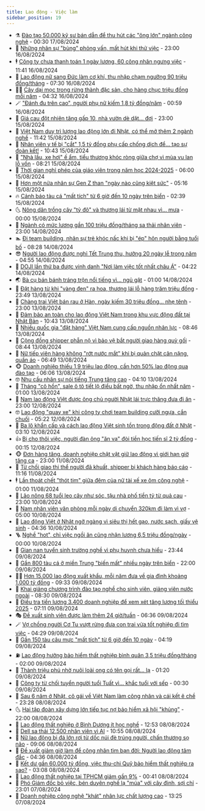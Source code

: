 ```yaml
---
title: Lao động - Việc làm
sidebar_position: 19
---
```


<!-- dantri-lao-dong-viec-lam:START -->
- ⚗️ [Đào tạo 50.000 kỹ sư bán dẫn để thu hút các &quot;ông lớn&quot; ngành công nghệ](https://dantri.com.vn/lao-dong-viec-lam/dao-tao-50000-ky-su-ban-dan-de-thu-hut-cac-ong-lon-nganh-cong-nghe-20240817000953280.htm) - 00:30 17/08/2024
- 🙉 [Những nhân sự &quot;bùng&quot; phỏng vấn, mất hút khi thử việc](https://dantri.com.vn/lao-dong-viec-lam/nhung-nhan-su-bung-phong-van-mat-hut-khi-thu-viec-20240816194315045.htm) - 23:00 16/08/2024
- 🕴 [Công ty chưa thanh toán 1 ngày lương, 60 công nhân ngưng việc](https://dantri.com.vn/lao-dong-viec-lam/cong-ty-chua-thanh-toan-1-ngay-luong-60-cong-nhan-ngung-viec-20240816181009393.htm) - 11:41 16/08/2024
- 🧐 [Lao động nữ sang Đức làm cơ khí, thu nhập chạm ngưỡng 90 triệu đồng/tháng](https://dantri.com.vn/lao-dong-viec-lam/lao-dong-nu-sang-duc-lam-co-khi-thu-nhap-cham-nguong-90-trieu-dongthang-20240816130821817.htm) - 07:30 16/08/2024
- 🧑‍💻 [Cây dại mọc trong rừng thành đặc sản, cho hàng chục triệu đồng mỗi năm](https://dantri.com.vn/lao-dong-viec-lam/cay-dai-moc-trong-rung-thanh-dac-san-cho-hang-chuc-trieu-dong-moi-nam-20240816095943306.htm) - 04:32 16/08/2024
- 🪄 [&quot;Đánh đu trên cao&quot;, người phụ nữ kiếm 1,8 tỷ đồng/năm](https://dantri.com.vn/lao-dong-viec-lam/danh-du-tren-cao-nguoi-phu-nu-kiem-18-ty-dongnam-20240815154420941.htm) - 00:59 16/08/2024
- 🦣 [Giá cau đột nhiên tăng gấp 10, nhà vườn dè dặt... đợi](https://dantri.com.vn/lao-dong-viec-lam/gia-cau-dot-nhien-tang-gap-10-nha-vuon-de-dat-doi-20240815165438031.htm) - 23:00 15/08/2024
- 🎡 [Việt Nam duy trì lượng lao động lớn đi Nhật, có thể mở thêm 2 ngành nghề](https://dantri.com.vn/lao-dong-viec-lam/viet-nam-duy-tri-luong-lao-dong-lon-di-nhat-co-the-mo-them-2-nganh-nghe-20240815181743720.htm) - 11:42 15/08/2024
- 🦍 [Nhân viên y tế bị &quot;cắt&quot; 1,5 tỷ đồng phụ cấp chống dịch để… tạo sự đoàn kết!](https://dantri.com.vn/lao-dong-viec-lam/nhan-vien-y-te-bi-cat-15-ty-dong-phu-cap-chong-dich-de-tao-su-doan-ket-20240815171418309.htm) - 10:43 15/08/2024
- 🫶 [&quot;Nhà lầu, xe hơi&quot; ế ẩm, tiểu thương khóc ròng giữa chợ vì mùa vu lan lỗ vốn](https://dantri.com.vn/lao-dong-viec-lam/nha-lau-xe-hoi-e-am-tieu-thuong-khoc-rong-giua-cho-vi-mua-vu-lan-lo-von-20240815144104523.htm) - 08:21 15/08/2024
- 🥸 [Thời gian nghỉ phép của giáo viên trong năm học 2024-2025](https://dantri.com.vn/lao-dong-viec-lam/thoi-gian-nghi-phep-cua-giao-vien-trong-nam-hoc-2024-2025-20240814181000951.htm) - 06:00 15/08/2024
- 🎡 [Hơn một nửa nhân sự Gen Z than &quot;ngày nào cũng kiệt sức&quot;](https://dantri.com.vn/lao-dong-viec-lam/hon-mot-nua-nhan-su-gen-z-than-ngay-nao-cung-kiet-suc-20240814141510598.htm) - 05:16 15/08/2024
- 🔥 [Cảnh báo tàu cá &quot;mất tích&quot; từ 6 giờ đến 10 ngày trên biển](https://dantri.com.vn/lao-dong-viec-lam/canh-bao-tau-ca-mat-tich-tu-6-gio-den-10-ngay-tren-bien-20240815075844689.htm) - 02:39 15/08/2024
- 🌜 [Nông dân trồng cây &quot;tỷ đô&quot; và thương lái từ mặt nhau vì... mưa](https://dantri.com.vn/lao-dong-viec-lam/nong-dan-trong-cay-ty-do-va-thuong-lai-tu-mat-nhau-vi-mua-20240814130203592.htm) - 00:00 15/08/2024
- 🤭 [Ngành có mức lương gần 100 triệu đồng/tháng sa thải nhân viên](https://dantri.com.vn/lao-dong-viec-lam/nganh-co-muc-luong-gan-100-trieu-dongthang-sa-thai-nhan-vien-20240813112320833.htm) - 23:00 14/08/2024
- 🏊 [Đi team building, nhân sự trẻ khóc nấc khi bị &quot;ép&quot; hôn người bằng tuổi bố](https://dantri.com.vn/lao-dong-viec-lam/di-team-building-nhan-su-tre-khoc-nac-khi-bi-ep-hon-nguoi-bang-tuoi-bo-20240814115049868.htm) - 08:28 14/08/2024
- 😎 [Người lao động được nghỉ Tết Trung thu, hưởng 20 ngày lễ trong năm](https://dantri.com.vn/lao-dong-viec-lam/nguoi-lao-dong-duoc-nghi-tet-trung-thu-huong-20-ngay-le-trong-nam-20240814100114741.htm) - 04:55 14/08/2024
- 🤖 [DOJI lần thứ ba được vinh danh &quot;Nơi làm việc tốt nhất châu Á&quot;](https://dantri.com.vn/lao-dong-viec-lam/doji-lan-thu-ba-duoc-vinh-danh-noi-lam-viec-tot-nhat-chau-a-20240814110756217.htm) - 04:22 14/08/2024
- 🌏 [Bà cụ bán bánh tráng trộn nổi tiếng vì… ngủ gật](https://dantri.com.vn/lao-dong-viec-lam/ba-cu-ban-banh-trang-tron-noi-tieng-vi-ngu-gat-20240813104431039.htm) - 01:00 14/08/2024
- 🦏 [Đặt hàng từ khi &quot;vàng đen&quot; ra hoa, thương lái lỗ hàng trăm triệu đồng](https://dantri.com.vn/lao-dong-viec-lam/dat-hang-tu-khi-vang-den-ra-hoa-thuong-lai-lo-hang-tram-trieu-dong-20240813165256008.htm) - 23:49 13/08/2024
- 🤔 [Chàng trai Việt bán rau ở Hàn, ngày kiếm 30 triệu đồng... nhẹ tênh](https://dantri.com.vn/lao-dong-viec-lam/chang-trai-viet-ban-rau-o-han-ngay-kiem-30-trieu-dong-nhe-tenh-20240813111927795.htm) - 23:00 13/08/2024
- 🌮 [Đảm bảo an toàn cho lao động Việt Nam trong khu vực động đất tại Nhật Bản](https://dantri.com.vn/lao-dong-viec-lam/dam-bao-an-toan-cho-lao-dong-viet-nam-trong-khu-vuc-dong-dat-tai-nhat-ban-20240813161440362.htm) - 10:43 13/08/2024
- 💪 [Nhiều quốc gia &quot;đặt hàng&quot; Việt Nam cung cấp nguồn nhân lực](https://dantri.com.vn/lao-dong-viec-lam/nhieu-quoc-gia-dat-hang-viet-nam-cung-cap-nguon-nhan-luc-20240813134558793.htm) - 08:46 13/08/2024
- 💪 [Cộng đồng shipper phẫn nộ vì bảo vệ bắt người giao hàng quỳ gối](https://dantri.com.vn/lao-dong-viec-lam/cong-dong-shipper-phan-no-vi-bao-ve-bat-nguoi-giao-hang-quy-goi-20240813131511841.htm) - 08:44 13/08/2024
- 🦒 [Nữ tiếp viên hàng không &quot;rớt nước mắt&quot; khi bị quản chặt cân nặng, quần áo](https://dantri.com.vn/lao-dong-viec-lam/nu-tiep-vien-hang-khong-rot-nuoc-mat-khi-bi-quan-chat-can-nang-quan-ao-20240812143453781.htm) - 06:49 13/08/2024
- 🐵 [Doanh nghiệp thiếu 1,9 triệu lao động, cần hơn 50% lao động qua đào tạo](https://dantri.com.vn/lao-dong-viec-lam/doanh-nghiep-thieu-19-trieu-lao-dong-can-hon-50-lao-dong-qua-dao-tao-20240813112524209.htm) - 06:06 13/08/2024
- 🤓 [Nhu cầu nhân sự nói tiếng Trung tăng cao](https://dantri.com.vn/lao-dong-viec-lam/nhu-cau-nhan-su-noi-tieng-trung-tang-cao-20240812151722610.htm) - 04:10 13/08/2024
- 🧐 [Tháng &quot;cô hồn&quot;, sale ô tô tiết lộ điều bất ngờ, thu nhập ổn nhất năm](https://dantri.com.vn/lao-dong-viec-lam/thang-co-hon-sale-o-to-tiet-lo-dieu-bat-ngo-thu-nhap-on-nhat-nam-20240812112605800.htm) - 01:00 13/08/2024
- 💪 [Nam lao động Việt được ông chủ người Nhật lái trực thăng đưa đi ăn](https://dantri.com.vn/lao-dong-viec-lam/nam-lao-dong-viet-duoc-ong-chu-nguoi-nhat-lai-truc-thang-dua-di-an-20240812144103627.htm) - 23:00 12/08/2024
- 🤓 [Lao động &quot;quay xe&quot; khi công ty chơi team building cưỡi ngựa, cắn chuối](https://dantri.com.vn/lao-dong-viec-lam/lao-dong-quay-xe-khi-cong-ty-choi-team-building-cuoi-ngua-can-chuoi-20240812094941678.htm) - 05:22 12/08/2024
- 💯 [Ba lô khẩn cấp và cách lao động Việt sinh tồn trong động đất ở Nhật](https://dantri.com.vn/lao-dong-viec-lam/ba-lo-khan-cap-va-cach-lao-dong-viet-sinh-ton-trong-dong-dat-o-nhat-20240812095236391.htm) - 03:10 12/08/2024
- 👍 [Bị cho thôi việc, người đàn ông &quot;ăn vạ&quot; đòi tiền học tiến sĩ 2 tỷ đồng](https://dantri.com.vn/lao-dong-viec-lam/bi-cho-thoi-viec-nguoi-dan-ong-an-va-doi-tien-hoc-tien-si-2-ty-dong-20240811132536717.htm) - 00:15 12/08/2024
- 🐵 [Đơn hàng tăng, doanh nghiệp chật vật giữ lao động vì giới hạn giờ tăng ca](https://dantri.com.vn/lao-dong-viec-lam/don-hang-tang-doanh-nghiep-chat-vat-giu-lao-dong-vi-gioi-han-gio-tang-ca-20240810151446421.htm) - 23:00 11/08/2024
- 💂 [Từ chối giao thi thể người đã khuất, shipper bị khách hàng báo cáo](https://dantri.com.vn/lao-dong-viec-lam/tu-choi-giao-thi-the-nguoi-da-khuat-shipper-bi-khach-hang-bao-cao-20240810121132074.htm) - 11:16 11/08/2024
- 🕴 [Lần thoát chết &quot;thót tim&quot; giữa đêm của nữ tài xế xe ôm công nghệ](https://dantri.com.vn/lao-dong-viec-lam/lan-thoat-chet-thot-tim-giua-dem-cua-nu-tai-xe-xe-om-cong-nghe-20240810130016320.htm) - 01:00 11/08/2024
- 👀 [Lão nông 68 tuổi leo cây như sóc, tậu nhà phố tiền tỷ từ quả cau](https://dantri.com.vn/lao-dong-viec-lam/lao-nong-68-tuoi-leo-cay-nhu-soc-tau-nha-pho-tien-ty-tu-qua-cau-20240810142923653.htm) - 23:00 10/08/2024
- 🦄 [Nam nhân viên văn phòng mỗi ngày di chuyển 320km đi làm vì vợ](https://dantri.com.vn/lao-dong-viec-lam/nam-nhan-vien-van-phong-moi-ngay-di-chuyen-320km-di-lam-vi-vo-20240809165816186.htm) - 05:00 10/08/2024
- 🔭 [Lao động Việt ở Nhật ngỡ ngàng vì siêu thị hết gạo, nước sạch, giấy vệ sinh](https://dantri.com.vn/lao-dong-viec-lam/lao-dong-viet-o-nhat-ngo-ngang-vi-sieu-thi-het-gao-nuoc-sach-giay-ve-sinh-20240810110243090.htm) - 04:36 10/08/2024
- 🪜 [Nghề &quot;hot&quot;, chỉ việc ngồi ăn cũng nhận lương 6,5 triệu đồng/ngày](https://dantri.com.vn/lao-dong-viec-lam/nghe-hot-chi-viec-ngoi-an-cung-nhan-luong-65-trieu-dongngay-20240809163157130.htm) - 00:00 10/08/2024
- 🌊 [Gian nan tuyển sinh trường nghề vì phụ huynh chưa hiểu](https://dantri.com.vn/lao-dong-viec-lam/gian-nan-tuyen-sinh-truong-nghe-vi-phu-huynh-chua-hieu-20240809134401052.htm) - 23:44 09/08/2024
- 💯 [Gần 800 tàu cá ở miền Trung &quot;biến mất&quot; nhiều ngày trên biển](https://dantri.com.vn/lao-dong-viec-lam/gan-800-tau-ca-o-mien-trung-bien-mat-nhieu-ngay-tren-bien-20240809143117571.htm) - 22:00 09/08/2024
- 👨‍🏫 [Hơn 15.000 lao động xuất khẩu, mỗi năm đưa về gia đình khoảng 1.000 tỷ đồng](https://dantri.com.vn/lao-dong-viec-lam/hon-15000-lao-dong-xuat-khau-moi-nam-dua-ve-gia-dinh-khoang-1000-ty-dong-20240809145320734.htm) - 09:33 09/08/2024
- 🙉 [Khai giảng chương trình đào tạo nghề cho sinh viên, giảng viên nước ngoài](https://dantri.com.vn/lao-dong-viec-lam/khai-giang-chuong-trinh-dao-tao-nghe-cho-sinh-vien-giang-vien-nuoc-ngoai-20240809143722302.htm) - 08:30 09/08/2024
- 🦄 [Điều tra tiền lương 3.400 doanh nghiệp để xem xét tăng lương tối thiểu 2025](https://dantri.com.vn/lao-dong-viec-lam/dieu-tra-tien-luong-3400-doanh-nghiep-de-xem-xet-tang-luong-toi-thieu-2025-20240809135435173.htm) - 07:11 09/08/2024
- 🎭 [Đề xuất sinh viên được làm thêm 24 giờ/tuần](https://dantri.com.vn/lao-dong-viec-lam/de-xuat-sinh-vien-duoc-lam-them-24-giotuan-20240809124507295.htm) - 06:36 09/08/2024
- 🪄 [Vợ chồng người Cơ Tu vượt rừng đưa con trai vừa tốt nghiệp đi tìm việc](https://dantri.com.vn/lao-dong-viec-lam/vo-chong-nguoi-co-tu-vuot-rung-dua-con-trai-vua-tot-nghiep-di-tim-viec-20240809102549979.htm) - 04:29 09/08/2024
- 🌁 [Gần 150 tàu câu mực &quot;mất tích&quot; từ 6 giờ đến 10 ngày](https://dantri.com.vn/lao-dong-viec-lam/gan-150-tau-cau-muc-mat-tich-tu-6-gio-den-10-ngay-20240809110425320.htm) - 04:19 09/08/2024
- ⛽️ [Lao động hưởng bảo hiểm thất nghiệp bình quân 3,5 triệu đồng/tháng](https://dantri.com.vn/lao-dong-viec-lam/lao-dong-huong-bao-hiem-that-nghiep-binh-quan-35-trieu-dongthang-20240808220008391.htm) - 02:00 09/08/2024
- 🤩 [Thành triệu phú nhờ nuôi loài ong có tên gọi rất... lạ](https://dantri.com.vn/lao-dong-viec-lam/thanh-trieu-phu-nho-nuoi-loai-ong-co-ten-goi-rat-la-20240808162042866.htm) - 01:20 09/08/2024
- 🌝 [Công ty từ chối tuyển người tuổi Tuất vì... khắc tuổi với sếp](https://dantri.com.vn/lao-dong-viec-lam/cong-ty-tu-choi-tuyen-nguoi-tuoi-tuat-vi-khac-tuoi-voi-sep-20240808165757577.htm) - 00:30 09/08/2024
- 🤗 [Sau 6 năm ở Nhật, cô gái về Việt Nam làm công nhân và cái kết ê chề](https://dantri.com.vn/lao-dong-viec-lam/sau-6-nam-o-nhat-co-gai-ve-viet-nam-lam-cong-nhan-va-cai-ket-e-che-20240808222014062.htm) - 23:28 08/08/2024
- 🌜 [Hai tập đoàn xây dựng lớn tiếp tục nợ bảo hiểm xã hội &quot;khủng&quot;](https://dantri.com.vn/lao-dong-viec-lam/hai-tap-doan-xay-dung-lon-tiep-tuc-no-bao-hiem-xa-hoi-khung-20240808175417556.htm) - 22:00 08/08/2024
- 👀 [Lao động thất nghiệp ở Bình Dương ít học nghề](https://dantri.com.vn/lao-dong-viec-lam/lao-dong-that-nghiep-o-binh-duong-it-hoc-nghe-20240808192311655.htm) - 12:53 08/08/2024
- 🫣 [Dell sa thải 12.500 nhân viên vì AI](https://dantri.com.vn/lao-dong-viec-lam/dell-sa-thai-12500-nhan-vien-vi-ai-20240808162333467.htm) - 10:55 08/08/2024
- 🧠 [Nữ lao động bị đá lớn rơi từ dốc núi đè trúng người, chấn thương sọ não](https://dantri.com.vn/lao-dong-viec-lam/nu-lao-dong-bi-da-lon-roi-tu-doc-nui-de-trung-nguoi-chan-thuong-so-nao-20240808155554482.htm) - 09:06 08/08/2024
- 🎊 [Đề xuất giảm giờ làm để công nhân tìm bạn đời: Người lao động tâm đắc](https://dantri.com.vn/lao-dong-viec-lam/de-xuat-giam-gio-lam-de-cong-nhan-tim-ban-doi-nguoi-lao-dong-tam-dac-20240808105244716.htm) - 04:36 08/08/2024
- 🧰 [Kết dư gần 60.000 tỷ đồng, việc thu-chi Quỹ bảo hiểm thất nghiệp ra sao?](https://dantri.com.vn/lao-dong-viec-lam/ket-du-gan-60000-ty-dong-viec-thu-chi-quy-bao-hiem-that-nghiep-ra-sao-20240807171944051.htm) - 03:08 08/08/2024
- 🐘 [Lao động thất nghiệp tại TPHCM giảm gần 9%](https://dantri.com.vn/lao-dong-viec-lam/lao-dong-that-nghiep-tai-tphcm-giam-gan-9-20240807155106231.htm) - 00:41 08/08/2024
- 🥳 [Phó Giám đốc bỏ việc, bén duyên nghề lạ &quot;múa&quot; với cây đinh, sợi chỉ](https://dantri.com.vn/lao-dong-viec-lam/pho-giam-doc-bo-viec-ben-duyen-nghe-la-mua-voi-cay-dinh-soi-chi-20240807114907151.htm) - 23:01 07/08/2024
- 🐎 [Doanh nghiệp công nghệ &quot;khát&quot; nhân lực chất lượng cao](https://dantri.com.vn/lao-dong-viec-lam/doanh-nghiep-cong-nghe-khat-nhan-luc-chat-luong-cao-20240807194622664.htm) - 13:25 07/08/2024<!-- dantri-lao-dong-viec-lam:END -->
